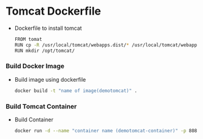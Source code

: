 # Tomcat Dockerfile
- Dockerfile to install tomcat
  ```sh
  FROM tomat
  RUN cp -R /usr/local/tomcat/webapps.dist/* /usr/local/tomcat/webapps
  RUN mkdir /opt/tomcat/
  ```
### Build Docker Image
- Build image using dockerfile
  ```sh
  docker build -t "name of image(demotomcat)" .

### Build Tomcat Container
- Build Container
  ```sh
  docker run -d --name "container name (demotomcat-container)" -p 8085:8080 demotomcat
  ```
  

